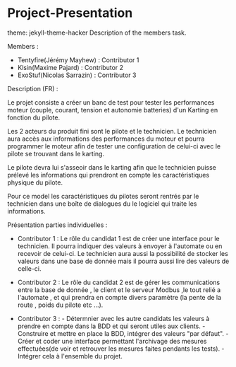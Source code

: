 # Project-Presentation
theme: jekyll-theme-hacker
Description of the members task.

Members :
  - Tentyfire(Jérémy Mayhew) : Contributor 1
  - Klsin(Maxime Pajard) : Contributor 2
  - ExoStuf(Nicolas Sarrazin) : Contributor 3

Description (FR) :

Le projet consiste a créer un banc de test pour tester les performances moteur (couple, courant, tension et autonomie batteries) d'un Karting en fonction du pilote.

Les 2 acteurs du produit fini sont le pilote et le technicien. Le technicien aura accès aux informations des performances du moteur et pourra programmer le moteur afin de tester une configuration de celui-ci avec le pilote se trouvant dans le karting.

Le pilote devra lui s'asseoir dans le karting afin que le technicien puisse prélevé les informations qui prendront en compte les caractéristiques physique du pilote.

Pour ce model les caractéristiques du pilotes seront rentrés par le technicien dans une boîte de dialogues du le logiciel qui traite les informations.

Présentation parties individuelles :

  - Contributor 1 :
		Le rôle du candidat 1 est de créer une interface pour le technicien. Il pourra indiquer des valeurs à envoyer à l'automate ou en recevoir de celui-ci. Le technicien aura aussi la possibilité de stocker les valeurs dans une base de donnée mais il pourra aussi lire des valeurs de celle-ci.
  
  - Contributor 2 :
		Le rôle du candidat 2 est de gérer les communications entre la base de donnée , le client et le serveur Modbus ,le tout relié a l'automate , et qui prendra en compte divers paramètre (la pente de la route , poids du pilote etc ...).
          
  - Contributor 3 :
		- Détermnier avec les autre candidats les valeurs à prendre en compte dans la BDD et qui seront utiles aux clients.
		- Construire et mettre en place la BDD, intégrer des valeurs "par défaut". 
		- Créer et coder une interface permettant l'archivage des mesures effectuées(de voir et retrouver les mesures faites pendants les tests).
		- Intégrer cela à l'ensemble du projet.

